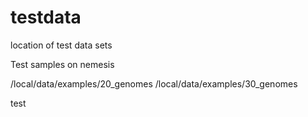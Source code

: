 testdata
========

location of test data sets


Test samples on nemesis

/local/data/examples/20_genomes
/local/data/examples/30_genomes

test 
